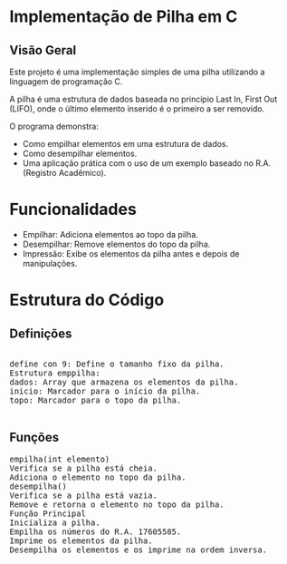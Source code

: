<H1>Implementação de Pilha em C</H1>
<H2>Visão Geral</H2>
<P>Este projeto é uma implementação simples de uma pilha utilizando a linguagem de programação C.</P>                                       
<p>A pilha é uma estrutura de dados baseada no princípio Last In, First Out (LIFO), onde o último elemento inserido é o primeiro a ser removido.</p>
<p>O programa demonstra:</p>
<ul>                                                                                                                                         <li>Como empilhar elementos em uma estrutura de dados.</li>   
<li>Como desempilhar elementos.</li> 
<li>Uma aplicação prática com o uso de um exemplo baseado no R.A. (Registro Acadêmico).</li> 
</ul>
<h1>Funcionalidades</h1>
<ul>
<li> Empilhar: Adiciona elementos ao topo da pilha.</li>                                                                                  <li>Desempilhar: Remove elementos do topo da pilha. </li>                                                                                    <li>Impressão: Exibe os elementos da pilha antes e depois de manipulações.</li>
</ul>
<h1>Estrutura do Código</h1>
<h2>Definições</h2>
 <pre>             
define con 9: Define o tamanho fixo da pilha.
Estrutura emppilha:
dados: Array que armazena os elementos da pilha.   
inicio: Marcador para o início da pilha. 
topo: Marcador para o topo da pilha.   
   </pre>
  <h2> Funções</h2>
  <pre>
empilha(int elemento)
Verifica se a pilha está cheia.
Adiciona o elemento no topo da pilha.
desempilha()
Verifica se a pilha está vazia.
Remove e retorna o elemento no topo da pilha.
Função Principal
Inicializa a pilha.
Empilha os números do R.A. 17605585.
Imprime os elementos da pilha.
Desempilha os elementos e os imprime na ordem inversa.
  </pre>
